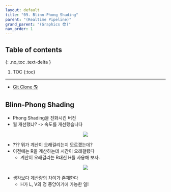 ```yaml
---
layout: default
title: "09. Blinn-Phong Shading"
parent: "(Realtime Pipeline)"
grand_parent: "(Graphics 😎)"
nav_order: 1
---
```


## Table of contents
{: .no_toc .text-delta }

1. TOC
{:toc}

---

* [Git Clone 🌎](https://github.com/Arthur880708/DirectX11_Part2_Rasterization/tree/main/9_blinn_phong)

## Blinn-Phong Shading

* Phong Shading을 진화시킨 버전
* 뭘 개선했냐? -> 속도를 개선했습니다

<p align="center">
  <img src="https://taehyungs-programming-blog.github.io/blog/assets/images/cpp/d11/d11-9-1.jpg"/>
</p>

* ??? 뭐가 계산이 오래걸리는지 모르겠는데?
* 이전에는 R을 계산하는데 시간이 오래걸렸다
    * 계산이 오래걸리는 R대신 H를 사용해 보자.

<p align="center">
  <img src="https://taehyungs-programming-blog.github.io/blog/assets/images/cpp/d11/d11-9-2.jpg"/>
</p>

* 생각보다 계산량의 차이가 존재한다
    * H가 L, V의 정 중앙이기에 가능한 일!